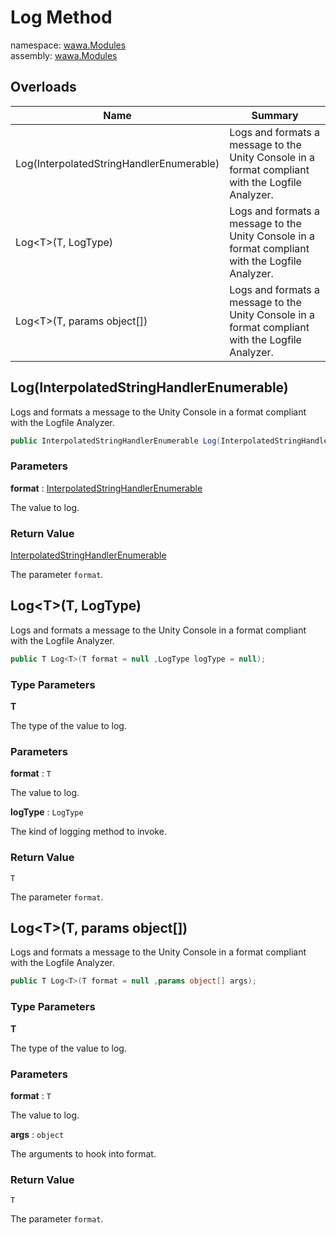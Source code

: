 # Log Method

namespace: [wawa\.Modules](../../wawa.Modules.md)<br />
assembly: [wawa\.Modules](../../../wawa.Modules.md)



## Overloads

| Name | Summary |
|------|---------|
| Log\(InterpolatedStringHandlerEnumerable\) | Logs and formats a message to the Unity Console in a format compliant with the Logfile Analyzer\. |
| Log\<T\>\(T, LogType\) | Logs and formats a message to the Unity Console in a format compliant with the Logfile Analyzer\. |
| Log\<T\>\(T, params object\[\]\) | Logs and formats a message to the Unity Console in a format compliant with the Logfile Analyzer\. |

## Log\(InterpolatedStringHandlerEnumerable\)

Logs and formats a message to the Unity Console in a format compliant with the Logfile Analyzer\.

```csharp
public InterpolatedStringHandlerEnumerable Log(InterpolatedStringHandlerEnumerable format);
```

### Parameters

__format__ : [InterpolatedStringHandlerEnumerable](../../../wawa.Modules/wawa.Modules/InterpolatedStringHandlerEnumerable.md)

The value to log\.

### Return Value

[InterpolatedStringHandlerEnumerable](../../../wawa.Modules/wawa.Modules/InterpolatedStringHandlerEnumerable.md)

The parameter `format`\.

## Log\<T\>\(T, LogType\)

Logs and formats a message to the Unity Console in a format compliant with the Logfile Analyzer\.

```csharp
public T Log<T>(T format = null ,LogType logType = null);
```

### Type Parameters

__T__

The type of the value to log\.

### Parameters

__format__ : `T`

The value to log\.

__logType__ : `LogType`

The kind of logging method to invoke\.

### Return Value

`T`

The parameter `format`\.

## Log\<T\>\(T, params object\[\]\)

Logs and formats a message to the Unity Console in a format compliant with the Logfile Analyzer\.

```csharp
public T Log<T>(T format = null ,params object[] args);
```

### Type Parameters

__T__

The type of the value to log\.

### Parameters

__format__ : `T`

The value to log\.

__args__ : `object`

The arguments to hook into format\.

### Return Value

`T`

The parameter `format`\.

